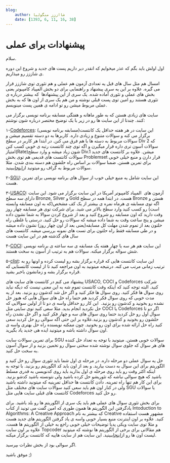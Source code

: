 ```yaml
---
blog:
    author: شااززز منگولیا
    date: [1393, 6, 11, 16, 38]
---
```

# پیشنهادات برای عملی

<div class="cnt">
سلام.<p></p>

<p>اول اولش باید بگم که عذر میخوایم که انقدر دیر داریم پست های جدید و شروع این دوره ی شاززز رو میذاریم.</p>
<p>امسال هم مثل سال های قبل یه تعدادی آزمون هم عملی و هم تئوری توی شاززز قرار می گیره. علاوه بر این یه سری پیشنهاد و راهنمایی برای دو بخش المپیاد کامپیوتر یعنی بخش های عملی و تئوری آماده شده. یک سری از این پیشنهادها  که بیشتر درباره ی تئوری هستند رو امین توی پست قبلی نوشته و من هم یک سری از اون ها که به بخش عملی مربوط میشن رو تو ادامه ی همین پست مینویسم.</p>
<p>سایت های زیادی هستن که به طور ماهانه و هفتگی مسابقه برنامه نویسی برگزار می کنند. چندتا از این سایت ها رو در زیر با یک توضیح مختصر درباره شون نوشتم:</p>
<p>۱-<a href="http://www.codeforces.com" target="_blank">Codeforces</a>: این سایت در هر هفته حداقل یک کانتست(مسابقه برنامه نویسی) برگزار می کنه و سوالات متنوع و زیادی داره. کاربرها به دو دسته تقسیم میشن و سوالات مربوط به دسته ها با هم فرق می کنن. در ابتدا هر کاربر در سطح Div 2 که سوالات آسون تری داره قرار میگیرن و اگه توی چند کانتست رتبه ی خوبی کسب کنن امتیاز(Rate)شون زیاد میشه و وارد سطح Div.1 میشن. علاوه بر کانتست های جدید سوالات کانتست های قدیمی هم توی بخش Problemset قرار دارن و منبع خیلی خوبی برای تمرین هستن. ضمنا سوالات بر اساس راه حلشون هم دسته بندی شدن. مثلا سوالات مربوط به گراف رو میتونید از<a href="http://codeforces.com/problemset/tags/graphs" target="_blank">اینجا</a>ببینید.</p>
<p>۲-<a href="http://acm.sgu.ru" target="_blank">SGU</a>: این سایت شامل یه منبع خیلی خوب از سوال های برنامه نویسی برای تمرین هست.</p>
<p>۳-<a href="http://usaco.org/" target="_blank">USACO</a>: آزمون های  المپیاد کامپیوتر آمریکا در این سایت برگزار می شود. این سایت دارای سه سطح Bronze, Silver و Gold هست. در ابتدا همه در سطح Bronze هستن و اگه توی مسابقه ی هرماه نمره ی بیشتر از یک کف مشخص(که به اون مسابقه وابسته است) رو کسب کنید وارد سطح بالاتر می شید. برای شرکت توی هر مسابقه چهار روز وقت دارید که اون مسابقه رو شروع کنید و بعد از شروع کردن سوالا به شما نشون داده میشن و پنج ساعت وقت به شما داده میشه که سوالات رو حل کنید. درستی یا غلطی راه حلتون بعد از تموم شدن مهلت کل مسابقه(یعنی بعد از اون چهار روز) نشون داده میشه و در طی مسابقه فقط راه حلتون برای تست های نمونه بررسی میشه. کانتست های سال های گذشته هم در این سایت هست</p>
<p>۴-<a href="http://hsin.hr/coci/" target="_blank">COCI</a>: این سایت هم هر سه یا چهار هفته یک مسابقه ی سه ساعته ی برنامه نویسی شش سواله برگزار میکنه. سوالات هم به ترتیب از آسون به سخت هستند.</p>
<p>۵-<a href="http://clist.by/" target="_blank">clist</a>: این سایت کانتست هایی که قراره برگزار بشه رو لیست کرده و اونها رو به ترتیب زمانی مرتب می کنه. درنتیجه میتونید به اون مراجعه کنید تا از لیست کانتستایی که قراره برگزار بشه و زمانشون باخبر بشید.</p>
<p>پیشنهاد می کنم در کانتست های سایت های USACO, COCI و Codeforces شرکت کنید. البته توجه کنید که اینکه وقت کانتست تموم شه به این معنی نیست که دیگه نباید روی سوال ها فکر کنید. روی سوال ها فکر کنید و اگر حل شد کدشون رو بزنید. بعد از یه مدت خوبی که روی سوال فکر کردید هم حتما راه حل های سوال هایی که هنوز حل نشده رو بخونید و کدشون رو بزنید.  این کار رو حداقل واسه ی دو تا از اولین سوالایی که حل نکردید انجام بدید. مثلا سعی کنید توی سایتی مثل COCI یا Codeforces اگر دو تا سوال اول رو حل کردید حتما روی سوال های سه و چهار فکر کنید و اگر حل نشدن راه حلشون رو بخونید و کدشون رو بزنید.علاوه بر این حتی اگه سوالی رو حل کردید سعی کنید راه حل ارائه شده برای اون رو بخونید. چون ممکنه نویسنده راه حل بهتری واسه ی اون سوال داشته باشه و میتونید ایده هی جدید یاد بگیرید.</p>
<p>برای تمرین سوالات سایت SGU سوالات خوبی هستن. میتونید با توجه به تعداد حل کننده های هر سوال که جلوی سوال نوشته شده سختی سوال رو تخمین بزنید و از سوال آسون به سخت حل کنید.</p>
<p>حل یه سوال عملی دو مرحله داره. در مرحله ی اول شما باید تئوری سوال رو حل کنید و الگوریتم برای این سوال به دست بیارید. و بعد از اون باید کد الگوریتم رو بزنید. با توجه به اینکه اکثر وقت رو باید روی مرحله ی اول بذارید باید روی کدنویسی به قدری مسلط باشید که هیچ سوالی نباشه که تئوریشو حل کرده باشید ولی نتونسته باشید کدشو بزنید. برای این کار هم تنها راه تمرینه. دادن کانتست ها حداقل تمرینیه که میتونید داشته باشید ولی در کنار اون هم باید سعی کنید سوالات سایت های مختلف مثل SGU یا سوالات کانتست های قبلی سایت هایی مثل Codeforces رو حل کنید.</p>
<p>برای بخش تئوری سوال های عملی هم باید یک سری از الگوریتم ها رو بلد باشید. برای یادگرفتن این الگوریتم ها همون طوری که امین گفت می تونید از کتاب Intoduction to Algorithms: A Creative Approach که بیشتر به نام Creative مشهور هست استفاده کنید. علاوه بر اون اینترنت منبع بسیار خوبی واسه ی یاد گرفتن الگوریتم های جدید هست و مثلا توی سایت ویکی پدیا توضیحات خیلی خوبی راجع به خیلی از الگوریتم ها هست. علاوه بر اون سایت Topcoder هم مقالاتی برای برخی از الگوریتم ها نوشته که میتونید لیست اون ها رو از<a href="http://community.topcoder.com/tc?module=Static&amp;d1=tutorials&amp;d2=alg_index" target="_blank">اینجا</a>ببینید. این سایت هم از سایت هاییه که کانتست برگزار میکنه.</p>
<p>اگر سوالی بود از بخش نظرات بپرسید.</p>

<p>موفق باشید ;)</p>
</div>
